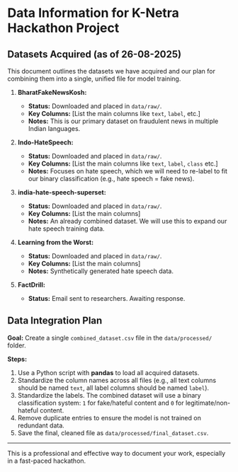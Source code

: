 # Data Information for K-Netra Hackathon Project

## Datasets Acquired (as of 26-08-2025)

This document outlines the datasets we have acquired and our plan for combining them into a single, unified file for model training.

1.  **BharatFakeNewsKosh:**
    * **Status:** Downloaded and placed in `data/raw/`.
    * **Key Columns:** [List the main columns like `text`, `label`, etc.]
    * **Notes:** This is our primary dataset on fraudulent news in multiple Indian languages.

2.  **Indo-HateSpeech:**
    * **Status:** Downloaded and placed in `data/raw/`.
    * **Key Columns:** [List the main columns like `text`, `label`, `class` etc.]
    * **Notes:** Focuses on hate speech, which we will need to re-label to fit our binary classification (e.g., hate speech = fake news).

3.  **india-hate-speech-superset:**
    * **Status:** Downloaded and placed in `data/raw/`.
    * **Key Columns:** [List the main columns]
    * **Notes:** An already combined dataset. We will use this to expand our hate speech training data.

4.  **Learning from the Worst:**
    * **Status:** Downloaded and placed in `data/raw/`.
    * **Key Columns:** [List the main columns]
    * **Notes:** Synthetically generated hate speech data.

5.  **FactDrill:**
    * **Status:** Email sent to researchers. Awaiting response.

## Data Integration Plan

**Goal:** Create a single `combined_dataset.csv` file in the `data/processed/` folder.

**Steps:**
1.  Use a Python script with **pandas** to load all acquired datasets.
2.  Standardize the column names across all files (e.g., all text columns should be named `text`, all label columns should be named `label`).
3.  Standardize the labels. The combined dataset will use a binary classification system: `1` for fake/hateful content and `0` for legitimate/non-hateful content.
4.  Remove duplicate entries to ensure the model is not trained on redundant data.
5.  Save the final, cleaned file as `data/processed/final_dataset.csv`.

---

This is a professional and effective way to document your work, especially in a fast-paced hackathon.
